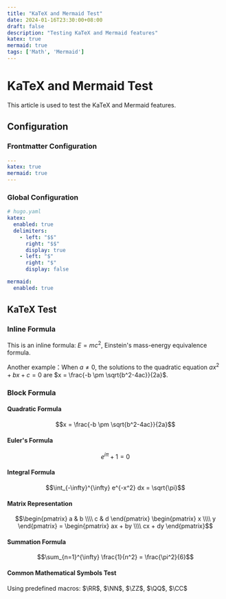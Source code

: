 ```yaml
---
title: "KaTeX and Mermaid Test"
date: 2024-01-16T23:30:00+08:00
draft: false
description: "Testing KaTeX and Mermaid features"
katex: true
mermaid: true
tags: ['Math', 'Mermaid']
---
```


# KaTeX and Mermaid Test

This article is used to test the KaTeX and Mermaid features.

## Configuration

### Frontmatter Configuration
```yaml
---
katex: true
mermaid: true
---
```

### Global Configuration
```yaml
# hugo.yaml
katex:
  enabled: true
  delimiters: 
    - left: "$$"
      right: "$$"
      display: true
    - left: "$"
      right: "$"
      display: false

mermaid:
  enabled: true
```

## KaTeX Test

### Inline Formula

This is an inline formula: $E = mc^2$, Einstein's mass-energy equivalence formula.

Another example：When $a \neq 0$, the solutions to the quadratic equation $ax^2 + bx + c = 0$ are $x = \frac{-b \pm \sqrt{b^2-4ac}}{2a}$.

### Block Formula
#### Quadratic Formula
$$x = \frac{-b \pm \sqrt{b^2-4ac}}{2a}$$

#### Euler's Formula
$$e^{i\pi} + 1 = 0$$

#### Integral Formula
$$\int_{-\infty}^{\infty} e^{-x^2} dx = \sqrt{\pi}$$

#### Matrix Representation
$$\begin{pmatrix} a & b \\\\ c & d \end{pmatrix} \begin{pmatrix} x \\\\ y \end{pmatrix} = \begin{pmatrix} ax + by \\\\ cx + dy \end{pmatrix}$$

#### Summation Formula
$$\sum_{n=1}^{\infty} \frac{1}{n^2} = \frac{\pi^2}{6}$$

#### Common Mathematical Symbols Test
Using predefined macros: $\RR$, $\NN$, $\ZZ$, $\QQ$, $\CC$
